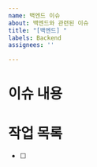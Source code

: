 ```yaml
---
name: 백엔드 이슈
about: 백엔드와 관련된 이슈
title: "[백엔드] "
labels: Backend
assignees: ''

---
```


# 이슈 내용


# 작업 목록
- [ ]
